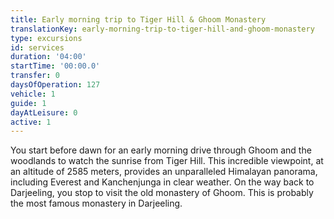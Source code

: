 ```yaml
---
title: Early morning trip to Tiger Hill & Ghoom Monastery
translationKey: early-morning-trip-to-tiger-hill-and-ghoom-monastery
type: excursions
id: services
duration: '04:00'
startTime: '00:00.0'
transfer: 0
daysOfOperation: 127
vehicle: 1
guide: 1
dayAtLeisure: 0
active: 1
---
```

You start before dawn for an early morning drive through Ghoom and the woodlands to watch the sunrise from Tiger Hill. This incredible viewpoint, at an altitude of 2585 meters, provides an unparalleled Himalayan panorama, including Everest and Kanchenjunga in clear weather. On the way back to Darjeeling, you stop to visit the old monastery of Ghoom. This is probably the most famous monastery in Darjeeling.